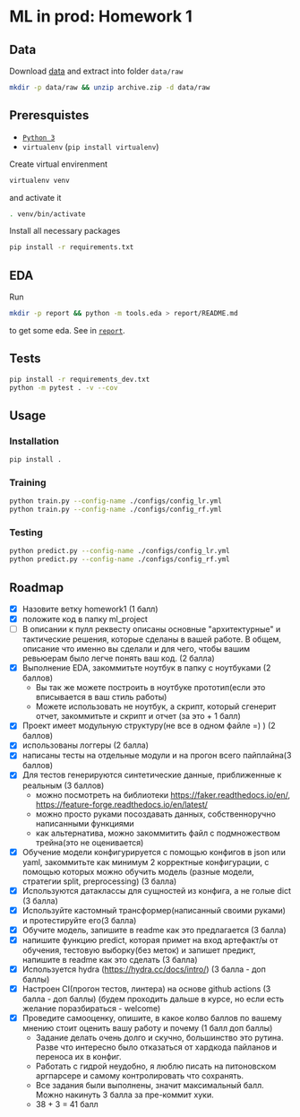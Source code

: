 # ML in prod: Homework 1

## Data

Download [data](https://www.kaggle.com/ronitf/heart-disease-uci) and extract into folder `data/raw`

```bash
mkdir -p data/raw && unzip archive.zip -d data/raw
```

## Preresquistes

* [`Python 3`](https://www.python.org/)
* `virtualenv` (`pip install virtualenv`)

Create virtual envirenment

```bash
virtualenv venv
```

and activate it

```bash
. venv/bin/activate
```

Install all necessary packages

```bash
pip install -r requirements.txt
```

## EDA

Run

```bash
mkdir -p report && python -m tools.eda > report/README.md
```

to get some eda. See in [`report`](./report).

## Tests

```bash
pip install -r requirements_dev.txt
python -m pytest . -v --cov
```

## Usage

### Installation

```bash
pip install .
```

### Training

```bash
python train.py --config-name ./configs/config_lr.yml
python train.py --config-name ./configs/config_rf.yml
```

### Testing

```bash
python predict.py --config-name ./configs/config_lr.yml
python predict.py --config-name ./configs/config_rf.yml
```

## Roadmap

- [X] Назовите ветку homework1 (1 балл)
- [X] положите код в папку ml_project
- [ ] В описании к пулл реквесту описаны основные "архитектурные" и тактические решения,
  которые сделаны в вашей работе. В общем, описание что именно вы сделали и для чего,
  чтобы вашим ревьюерам было легче понять ваш код. (2 балла)
- [X] Выполнение EDA, закоммитьте ноутбук в папку с ноутбуками (2 баллов)
  - Вы так же можете построить в ноутбуке прототип(если это вписывается в ваш стиль работы)
  - Можете использовать не ноутбук, а скрипт, который сгенерит отчет, закоммитьте и скрипт и отчет (за это + 1 балл)
- [X] Проект имеет модульную структуру(не все в одном файле =) ) (2 баллов)
- [X] использованы логгеры (2 балла)
- [X] написаны тесты на отдельные модули и на прогон всего пайплайна(3 баллов)
- [X] Для тестов генерируются синтетические данные, приближенные к реальным (3 баллов)
  - можно посмотреть на библиотеки https://faker.readthedocs.io/en/, https://feature-forge.readthedocs.io/en/latest/
  - можно просто руками посоздавать данных, собственноручно написанными функциями
  - как альтернатива, можно закоммитить файл с подмножеством трейна(это не оценивается)
- [X] Обучение модели конфигурируется с помощью конфигов в json или yaml,
  закоммитьте как минимум 2 корректные конфигурации,
  с помощью которых можно обучить модель (разные модели, стратегии split, preprocessing) (3 балла)
- [X] Используются датаклассы для сущностей из конфига, а не голые dict (3 балла)
- [X] Используйте кастомный трансформер(написанный своими руками) и протестируйте его(3 балла)
- [X] Обучите модель, запишите в readme как это предлагается (3 балла)
- [X] напишите функцию predict, которая примет на вход артефакт/ы от обучения,
  тестовую выборку(без меток) и запишет предикт, напишите в readme как это сделать (3 балла)
- [X] Используется hydra  (https://hydra.cc/docs/intro/) (3 балла - доп баллы)
- [X] Настроен CI(прогон тестов, линтера) на основе github actions (3 балла - доп баллы)
  (будем проходить дальше в курсе, но если есть желание поразбираться - welcome)
- [X] Проведите самооценку, опишите, в какое колво баллов по вашему мнению
  стоит оценить вашу работу и почему (1 балл доп баллы)
  - Задание делать очень долго и скучно, большинство это рутина.
    Разве что интересно было отказаться от хардкода пайланов и переноса их в конфиг.
  - Работать с гидрой неудобно, я люблю писать на питоновском аргпарсере и самому контролировать что сохранять.
  - Все задания были выполнены, значит максимальный балл. Можно накинуть 3 балла за пре-коммит хуки.
  - 38 + 3 = 41 балл
